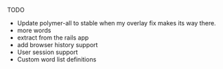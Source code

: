 TODO
- Update polymer-all to stable when my overlay fix makes its way there.
- more words
- extract from the rails app
- add browser history support
- User session support
- Custom word list definitions
